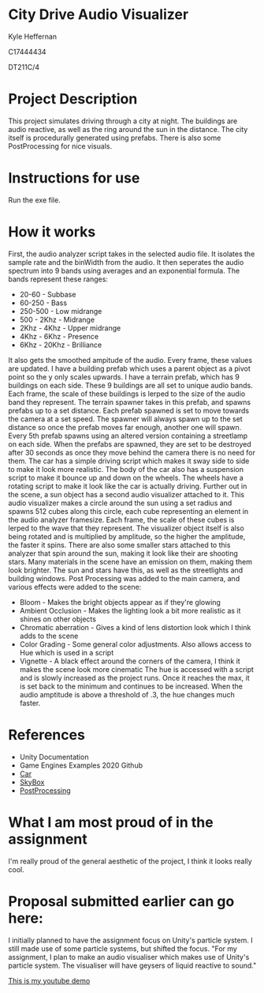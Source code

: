 # City Drive Audio Visualizer

Kyle Heffernan

C17444434

DT211C/4

# Project Description
This project simulates driving through a city at night. The buildings are audio reactive, as well as the ring around the sun in the distance.
The city itself is procedurally generated using prefabs. There is also some PostProcessing for nice visuals.

# Instructions for use
Run the exe file.

# How it works
First, the audio analyzer script takes in the selected audio file. It isolates the sample rate and the binWidth from the audio. It then
seperates the audio spectrum into 9 bands using averages and an exponential formula. The bands represent these ranges:
- 20-60 - Subbase
- 60-250 - Bass
- 250-500 - Low midrange
- 500 - 2Khz - Midrange
- 2Khz - 4Khz - Upper midrange
- 4Khz - 6Khz - Presence
- 6Khz - 20Khz - Brilliance

It also gets the smoothed ampitude of the audio. Every frame, these values are updated.
I have a building prefab which uses a parent object as a pivot point so the y only scales upwards.
I have a terrain prefab, which has 9 buildings on each side. These 9 buildings are all set to unique audio bands.
Each frame, the scale of these buildings is lerped to the size of the audio band they represent.
The terrain spawner takes in this prefab, and spawns prefabs up to a set distance. Each prefab spawned is set to
move towards the camera at a set speed. The spawner will always spawn up to the set distance so once the prefab moves 
far enough, another one will spawn. Every 5th prefab spawns using an altered version containing a streetlamp on each side.
When the prefabs are spawned, they are set to be destroyed after 30 seconds as once they move behind the camera there is no need
for them. The car has a simple driving script which makes it sway side to side to make it look more realistic. The body of the
car also has a suspension script to make it bounce up and down on the wheels. The wheels have a rotating script to make it look
like the car is actually driving.
Further out in the scene, a sun object has a second audio visualizer attached to it. This audio visualizer makes a circle around
the sun using a set radius and spawns 512 cubes along this circle, each cube representing an element in the audio analyzer framesize.
Each frame, the scale of these cubes is lerped to the wave that they represent. The visualizer object itself is also being 
rotated and is multiplied by amplitude, so the higher the amplitude, the faster it spins. There are also some smaller stars 
attached to this analyzer that spin around the sun, making it look like their are shooting stars.
Many materials in the scene have an emission on them, making them look brighter. The sun and stars have this, as well as the streetlights
and building windows.
Post Processing was added to the main camera, and various effects were added to the scene:
- Bloom - Makes the bright objects appear as if they're glowing
- Ambient Occlusion - Makes the lighting look a bit more realistic as it shines on other objects
- Chromatic aberration - Gives a kind of lens distortion look which I think adds to the scene
- Color Grading - Some general color adjustments. Also allows access to Hue which is used in a script
- Vignette - A black effect around the corners of the camera, I think it makes the scene look more cinematic
The hue is accessed with a script and is slowly increased as the project runs. Once it reaches the max, it is set back to the
minimum and continues to be increased. When the audio amptitude is above a threshold of .3, the hue changes much faster.




# References
- Unity Documentation
- Game Engines Examples 2020 Github
- [Car](https://assetstore.unity.com/packages/3d/vehicles/land/shaded-free-retro-car-179873)
- [SkyBox](https://assetstore.unity.com/packages/2d/textures-materials/sky/urban-night-sky-134468)
- [PostProcessing](https://www.youtube.com/watch?v=jg2I2odw51M&ab_channel=ExpressedUnity)

# What I am most proud of in the assignment
I'm really proud of the general aesthetic of the project, I think it looks really cool.

# Proposal submitted earlier can go here:
I initially planned to have the assignment focus on Unity's particle system. I still made use of some particle systems,
but shifted the focus.
"For my assignment, I plan to make an audio visualiser which makes use of Unity's particle system. 
The visualiser will have geysers of liquid reactive to sound."



[This is my youtube demo](https://youtu.be/y7GNvbx5ke8)

